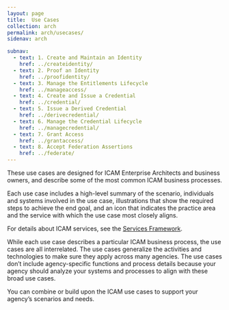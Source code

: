 ```yaml
---
layout: page
title:  Use Cases
collection: arch
permalink: arch/usecases/
sidenav: arch

subnav:
  - text: 1. Create and Maintain an Identity
    href: ../createidentity/
  - text: 2. Proof an Identity
    href: ../proofidentity/
  - text: 3. Manage the Entitlements Lifecycle
    href: ../manageaccess/
  - text: 4. Create and Issue a Credential
    href: ../credential/
  - text: 5. Issue a Derived Credential
    href: ../derivecredential/
  - text: 6. Manage the Credential Lifecycle
    href: ../managecredential/
  - text: 7. Grant Access
    href: ../grantaccess/
  - text: 8. Accept Federation Assertions
    href: ../federate/
---
```


These use cases are designed for ICAM Enterprise Architects and business owners, and describe some of the most common ICAM business processes.

Each use case includes a high-level summary of the scenario, individuals and systems involved in the use case, illustrations that show the required steps to achieve the end goal, and an icon that indicates the practice area and the service with which the use case most closely aligns.

For details about ICAM services, see the [Services Framework](../services).

While each use case describes a particular ICAM business process, the use cases are all interrelated. The use cases generalize the activities and technologies to make sure they apply across many agencies. The use cases don’t include agency-specific functions and process details because your agency should analyze your systems and processes to align with these broad use cases.

You can combine or build upon the ICAM use cases to support your agency’s scenarios and needs.
